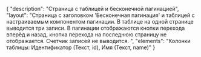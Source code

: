{
"description": "Страница с таблицей и бесконечной пагинацией",
"layout": "Страница с заголовком 'Бесконечная пагинация' и таблицей с настраиваемым компонентом пагинации. В таблице на одной странице выводится три записи. В пагинации отображаются кнопки перехода вперёд и назад, кнопка перехода на последнюю страницу не отображается. Счетчик записей не выводится. ",
"elements": "Колонки таблицы: Идентификатор (Текст, id), Имя (Текст, name)"
}